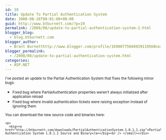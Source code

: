 ```yaml
---
id: 19
title: Update To Partial Authentication System
date: 2008-08-26T08:01:00+00:00
guid: http://www.btburnett.com/?p=19
permalink: /2008/08/update-to-partial-authentication-system-2.html
blogger_blog:
  - blog.btburnett.com
blogger_author:
  - Brant Burnetthttp://www.blogger.com/profile/16900775048939119568noreply@blogger.com
blogger_permalink:
  - /2008/08/update-to-partial-authentication-system.html
categories:
  - ASP.NET
---
```

<div>
  <small>I&#8217;ve posted an update to the Partial Authentication System that fixes the following minor bugs:<br /> </small></p>

  <ul>
    <li>
      <small>Fixed bug where PartialAuthentication properties weren&#8217;t always initialized after application reload</small>
    </li>
    <li>
      <small>Fixed bug where invalid authentication tickets were raising exception instead of ignoring them</small>
    </li>
  </ul>

  <p>
    <small>You can download the new source code and binaries here:</p>

    <p>
      <big><a href="http://btburnett.com/downloads/PartialAuthenticationSystem.1.0.1.1.zip">Partial Authentication System 1.0.1.1 Source and Binary</a></big><br /> </small></div>

